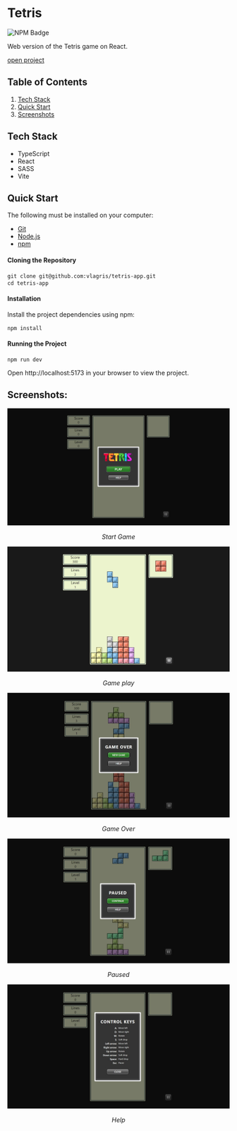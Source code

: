 # Tetris

<p>
    <img alt="NPM Badge" src="https://img.shields.io/badge/v10.2.3-green?label=npm&color=blue">
</p>

Web version of the Tetris game on React.

[open project](https://vlagris.github.io/tetris-app/)



## Table of Contents

1. [Tech Stack](#tech-stack)
3. [Quick Start](#quick-start)
4. [Screenshots](#screenshots)



## Tech Stack
- TypeScript
- React
- SASS
- Vite



## Quick Start

The following must be installed on your computer:
- [Git](https://git-scm.com/)
- [Node.js](https://nodejs.org/en)
- [npm](https://www.npmjs.com/)



#### Cloning the Repository
```
git clone git@github.com:vlagris/tetris-app.git
cd tetris-app
```

#### Installation
Install the project dependencies using npm:
```
npm install
```

#### Running the Project
```
npm run dev
```
Open http://localhost:5173 in your browser to view the project.



## Screenshots:

<div align="center"> 
  <img alt="Start Game" src="https://github.com/vlagris/tetris/blob/main/screenshots/start-game.jpg">
  <p><i>Start Game</i></p>
  <img alt="Gameplay" src="https://github.com/vlagris/tetris/blob/main/screenshots/gameplay.jpg">
  <p><i>Game play</i></p>
  <img alt="Start Game" src="https://github.com/vlagris/tetris/blob/main/screenshots/game-over.jpg">
  <p><i>Game Over</i></p>
  <img alt="Start Game" src="https://github.com/vlagris/tetris/blob/main/screenshots/paused.jpg">
  <p><i>Paused</i></p>
  <img alt="Start Game" src="https://github.com/vlagris/tetris/blob/main/screenshots/help.jpg">
  <p><i>Help</i></p>
</div>


